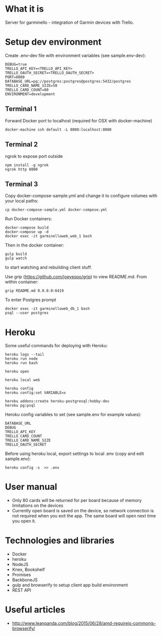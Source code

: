 # What it is

Server for garminello - integration of Garmin devices with Trello. 

# Setup dev environment

Create .env-dev file with environment variables (see sample.env-dev):

	DEBUG=true
	TRELLO_API_KEY=<TRELLO_API_KEY>
	TRELLO_OAUTH_SECRET=<TRELLO_OAUTH_SECRET>
	PORT=8080
	DATABASE_URL=pg://postgres:postgres@postgres:5432/postgres
	TRELLO_CARD_NAME_SIZE=50
	TRELLO_CARD_COUNT=80
	ENVIRONMENT=development

## Terminal 1
Forward Docker port to localhost (required for OSX with docker-machine)
	
	docker-machine ssh default -L 8080:localhost:8080

## Terminal 2
ngrok to expose port outside

	npm install -g ngrok
	ngrok http 8080

## Terminal 3
Copy docker-compose-sample.yml and change it to configure volumes with your local paths:

	cp docker-compose-sample.yml docker-compose.yml

Run Docker containers:

	docker-compose build
	docker-compose up -d
	docker exec -it garminelloweb_web_1 bash

Then in the docker container:

	gulp build
	gulp watch

to start watching and rebuilding client stuff.

Use grip (https://github.com/joeyespo/grip) to view README.md. From within container:

	grip README.md 0.0.0.0:6419


To enter Postgres prompt

	docker exec -it garminelloweb_db_1 bash
	psql --user postgres

# Heroku

Some useful commands for deploying with Heroku:

	heroku logs --tail
	heroku run node
	heroku run bash

	heroku open

	heroku local web

	heroku config
	heroku config:set VARIABLE=x

	heroku addons:create heroku-postgresql:hobby-dev
	heroku pg:psql

Heroku config variables to set (see sample.env for example values):

	DATABASE_URL
	DEBUG
	TRELLO_API_KEY
	TRELLO_CARD_COUNT
	TRELLO_CARD_NAME_SIZE
	TRELLO_OAUTH_SECRET

Before using heroku local, export settings to local .env (copy and edit sample.env):

	heroku config -s  >> .env

# User manual

- Only 80 cards will be returned for per board because of memory limitations on the devices
- Currently open board is saved on the device, so network connection is not required when you exit the app. The same board will open next time you open it.
 
# Technologies and libraries
- Docker
- heroku
- NodeJS
- Knex, Bookshelf
- Promises
- BackboneJS
- gulp and browserify to setup client app build environment
- REST API

# Useful articles

- http://www.leanpanda.com/blog/2015/06/28/amd-requirejs-commonjs-browserify/
